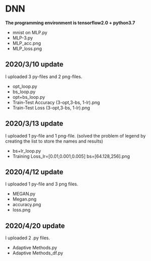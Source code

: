 # DNN

**The programming environment is tensorflow2.0 + python3.7**
- mnist on MLP.py
- MLP-3.py
- MLP_acc.png
- MLP_loss.png


## 2020/3/10 update

I uploaded 3 py-files and 2 png-files.

- opt_loop.py  
- bs_loop.py   
- opt+bs_loop.py  
- Train-Test Accuracy (3-opt,3-bs, 1-lr).png  
- Train-Test Loss (3-opt,3-bs, 1-lr).png  


## 2020/3/13 update

I uploaded 1 py-file and 1 png-file. (solved the problem of legend by creating the list to store the names and results)

- bs+lr_loop.py  
- Training Loss_lr=[0.01,0.001,0.005] bs=[64.128,256].png


## 2020/4/12 update

I uploaded 1 py-file and 3 png files.

- MEGAN.py
- Megan.png
- accuracy.png
- loss.png


## 2020/4/20 update

I uploaded 2 .py files.

- Adaptive Methods.py
- Adaptive Methods_df.py
